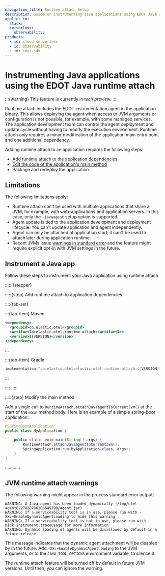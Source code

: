 ```yaml
---
navigation_title: Runtime attach Setup
description: Guide on instrumenting Java applications using EDOT Java runtime attach.
applies_to:
  stack:
  serverless:
    observability:
products:
  - id: cloud-serverless
  - id: observability
  - id: edot-sdk
---
```


# Instrumenting Java applications using the EDOT Java runtime attach

:::{warning}
This feature is currently in *tech preview*.
:::

Runtime attach includes the EDOT instrumentation agent in the application binary. This allows deploying the agent when access to JVM arguments or configuration is not possible, for example, with some managed services. The application development team can control the agent deployment and update cycle without having to modify the execution environment. Runtime attach only requires a minor modification of the application main entry point and one additional dependency.

Adding runtime attach to an application requires the following steps:

- [Add runtime attach to the application dependencies](#adding-runtime-attach-to-application-dependencies).
- [Edit the code of the application's main method](#minor-code-modification)
- Package and redeploy the application.

## Limitations

The following limitations apply:

- Runtime attach can't be used with multiple applications that share a JVM, for example, with web-applications and application servers. In this case, only the `-javaagent` setup option is supported.
- Agent update is tied to the application development and deployment lifecycle. You can't update application and agent independently.
- Agent can only be attached at application start; it can't be used to attach later during application runtime.
- Recent JVMs issue [warnings in standard error](#jvm-runtime-attach-warnings) and the feature might require explicit opt-in with JVM settings in the future.

## Instrument a Java app

Follow these steps to instrument your Java application using runtime attach.

::::::{stepper}

:::::{step} Add runtime attach to application dependencies

::::{tab-set}

:::{tab-item} Maven
```xml
<dependency>
  <groupId>co.elastic.otel</groupId>
  <artifactId>elastic-otel-runtime-attach</artifactId>
  <version>${VERSION}</version>
</dependency>
```
:::

:::{tab-item} Gradle
```kotlin
implementation("co.elastic.otel:elastic-otel-runtime-attach:${VERSION}")
```
:::

::::
:::::

:::::{step} Modify the main method

Add a single call to `RuntimeAttach.attachJavaagentToCurrentJvm()` at the start of the `main` method body. Here is an example of a simple spring-boot application:

```java
@SpringBootApplication
public class MyApplication {

    public static void main(String[] args) {
        RuntimeAttach.attachJavaagentToCurrentJvm();
        SpringApplication.run(MyApplication.class, args);
    }
}
```
:::::
::::::

## JVM runtime attach warnings

The following warning might appear in the process standard error output:

```
WARNING: A Java agent has been loaded dynamically (/tmp/otel-agent6227828786286549290/agent.jar)
WARNING: If a serviceability tool is in use, please run with -XX:+EnableDynamicAgentLoading to hide this warning
WARNING: If a serviceability tool is not in use, please run with -Djdk.instrument.traceUsage for more information
WARNING: Dynamic loading of agents will be disallowed by default in a future release
```

This message indicates that the dynamic agent attachment will be disabled by in the future. Add `-XX:+EnableDynamicAgentLoading` to the JVM arguments, or to the `JAVA_TOOL_OPTIONS` environment variable, to silence it.

The runtime attach feature will be turned off by default in future JVM versions. Until then, you can ignore the warning.
